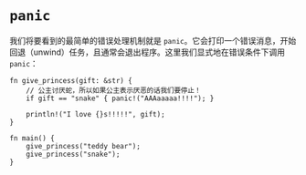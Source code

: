 # `panic`

我们将要看到的最简单的错误处理机制就是 `panic`。它会打印一个错误消息，开始
回退（unwind）任务，且通常会退出程序。这里我们显式地在错误条件下调用 `panic`：

```rust,editable,ignore,mdbook-runnable
fn give_princess(gift: &str) {
    // 公主讨厌蛇，所以如果公主表示厌恶的话我们要停止！
    if gift == "snake" { panic!("AAAaaaaa!!!!"); }

    println!("I love {}s!!!!!", gift);
}

fn main() {
    give_princess("teddy bear");
    give_princess("snake");
}
```
